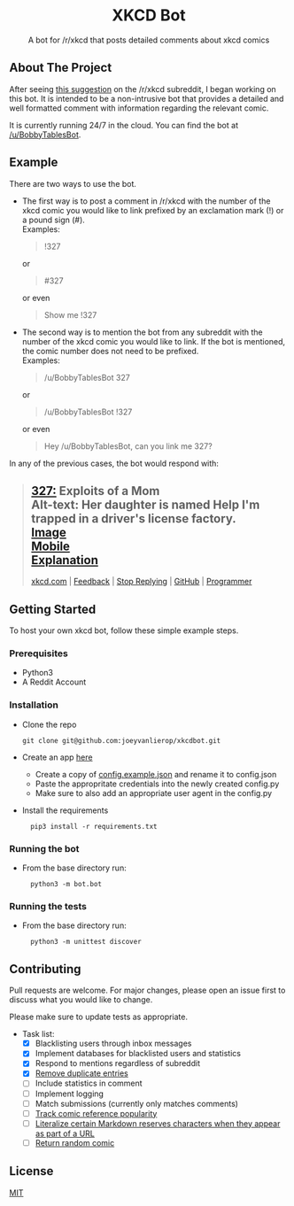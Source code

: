 <h1 align=center>XKCD Bot</h1>
<p align=center>A bot for /r/xkcd that posts detailed comments about xkcd comics</p>

## About The Project

After seeing [this suggestion](https://www.reddit.com/r/xkcd/comments/epmpwv/why_do_we_not_have_a_bot/) on the /r/xkcd subreddit, I began working on this bot. It is intended to be a non-intrusive bot that provides a detailed and well formatted comment with information regarding the relevant comic. 

It is currently running 24/7 in the cloud. You can find the bot at [/u/BobbyTablesBot](https://www.reddit.com/user/BobbyTablesBot/).
## Example
There are two ways to use the bot.

* The first way is to post a comment in /r/xkcd with the number of the xkcd comic you would like to link prefixed by an exclamation mark (!) or a pound sign (#).  
  Examples:

  > !327  

  or
  > #327 

  or even
  > Show me !327


* The second way is to mention the bot from any subreddit with the number of the xkcd comic you would like to link. If the bot is mentioned, the comic number does not need to be prefixed.  
  Examples:

    > /u/BobbyTablesBot 327  

    or
    > /u/BobbyTablesBot !327

    or even
    > Hey /u/BobbyTablesBot, can you link me 327?

In any of the previous cases, the bot would respond with:

> **[327:](http://xkcd.com/327)** Exploits of a Mom    
> **Alt-text:** Her daughter is named Help I'm trapped in a driver's license factory.  
> [Image](https://imgs.xkcd.com/comics/exploits_of_a_mom.png)  
> [Mobile](http://m.xkcd.com/327)  
> [Explanation](http://www.explainxkcd.com/wiki/index.php/327)  
> ---
> [xkcd.com](https://www.xkcd.com)&nbsp;|&nbsp;[Feedback](https://reddit.com/message/compose/?to=banana_shavings&subject=BobbyTablesBot)&nbsp;|&nbsp;[Stop&nbsp;Replying](https://reddit.com/message/compose/?to=BobbyTablesBot&subject=Ignore%20Me&message=Ignore%20Me)&nbsp;|&nbsp;[GitHub](https://github.com/joeyvanlierop/xkcdbot)&nbsp;|&nbsp;[Programmer](https://www.reddit.com/user/banana_shavings)


## Getting Started

To host your own xkcd bot, follow these simple example steps.

### Prerequisites

* Python3
* A Reddit Account
  
### Installation

* Clone the repo

      git clone git@github.com:joeyvanlierop/xkcdbot.git
    
* Create an app [here](https://www.reddit.com/prefs/apps)
   * Create a copy of [config.example.json](xkcdbot/config.example.json) and rename it to config.json
   * Paste the appropritate credentials into the newly created config.py
   * Make sure to also add an appropriate user agent in the config.py
* Install the requirements
    
        pip3 install -r requirements.txt

### Running the bot

* From the base directory run:

        python3 -m bot.bot
        
### Running the tests

* From the base directory run:

        python3 -m unittest discover

## Contributing
Pull requests are welcome. For major changes, please open an issue first to discuss what you would like to change.

Please make sure to update tests as appropriate.

* Task list:
    - [x] Blacklisting users through inbox messages
    - [x] Implement databases for blacklisted users and statistics
    - [x] Respond to mentions regardless of subreddit
    - [x] [Remove duplicate entries](https://www.reddit.com/r/xkcd/comments/erydbl/introducing_ubobbytablesbot/ff7k8mg/)
    - [ ] Include statistics in comment
    - [ ] Implement logging
    - [ ] Match submissions (currently only matches comments)
    - [ ] [Track comic reference popularity](https://www.reddit.com/r/xkcd/comments/erydbl/introducing_ubobbytablesbot/ff75nen/)
    - [ ] [Literalize certain Markdown reserves characters when they appear as part of a URL](https://www.reddit.com/r/xkcd/comments/erydbl/introducing_ubobbytablesbot/ff6z3yz/)
    - [ ] [Return random comic](https://www.reddit.com/r/xkcd/comments/erydbl/introducing_ubobbytablesbot/ff7wmeh/)

## License
[MIT](https://choosealicense.com/licenses/mit/)
